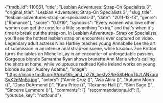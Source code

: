 {"tmdb_id": 110061, "title": "Lesbian Adventures: Strap-On Specialists 3", "original_title": "Lesbian Adventures: Strap-On Specialists 3", "slug_title": "lesbian-adventures-strap-on-specialists-3", "date": "2011-12-13", "genre": ["Romance"], "score": "0.0/10", "synopsis": "Every women who love other women can get the urge for a little something \"extra,\" and that's when it's time to break out the strap-on. In Lesbian Adventures- Strap on Specialists, you'll see the hottest lesbian strap on encounters ever captured on video. Legendary adult actress Nina Hartley teaches young Annabelle Lee the art of submission in an intense anal strap-on scene, while luscious Zoe Britton turns the tables on Michelle Lay in an encounter of unforgettable passion. Gorgeous blonde Samantha Ryan shows brunette Ann Marie who's calling the shots at home, while voluptuous redhead Kylie Ireland works on young blonde au pair Audrey Adams.", "image": "https://image.tmdb.org/t/p/w185_and_h278_bestv2/kE5SbHpoTbJLAN7qrqSyX2nMpEa.jpg", "actors": ["Annie Cruz ()", "Asa Akira ()", "Autumn Moon ()", "Dana DeArmond ()", "Kara Price ()", "Roxanne Hall ()", "Sinn Sage ()", "Sincerre Lemmore ()"], "comments": [], "recommandations_id": [], "youtube_key": "notfound"}